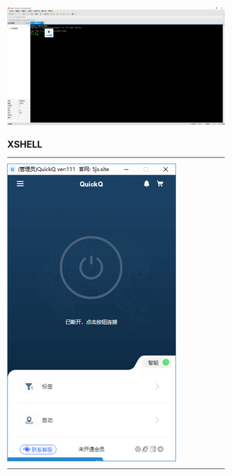 ![XSHELL](https://raw.githubusercontent.com/spilgt/7zippage/main/photos/xshell.png)

## 																XSHELL

------

![win32-67-quickq](https://raw.githubusercontent.com/spilgt/7zippage/main/photos/win32-67-quickq.png)

------

